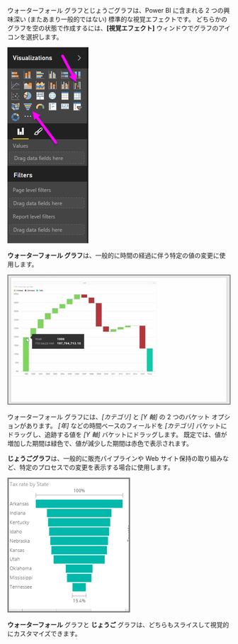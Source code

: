 ウォーターフォール グラフとじょうごグラフは、Power BI に含まれる 2 つの興味深い (またあまり一般的ではない) 標準的な視覚エフェクトです。 どちらかのグラフを空の状態で作成するには、**[視覚エフェクト]** ウィンドウでグラフのアイコンを選択します。

![](media/3-8-create-waterfall-funnel-charts/3-8_1.png)

**ウォーターフォール グラフ**は、一般的に時間の経過に伴う特定の値の変更に使用します。

![](media/3-8-create-waterfall-funnel-charts/3-8_2.png)

ウォーターフォール グラフには、*[カテゴリ]* と *[Y 軸]* の 2 つのバケット オプションがあります。 *[年]* などの時間ベースのフィールドを *[カテゴリ]* バケットにドラッグし、追跡する値を *[Y 軸]* バケットにドラッグします。 既定では、値が増加した期間は緑色で、値が減少した期間は赤色で表示されます。

**じょうごグラフ**は、一般的に販売パイプラインや Web サイト保持の取り組みなど、特定のプロセスでの変更を表示する場合に使用します。

![](media/3-8-create-waterfall-funnel-charts/3-8_3.png)

**ウォーターフォール** グラフと **じょうご** グラフは、どちらもスライスして視覚的にカスタマイズできます。

